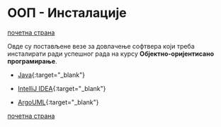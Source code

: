 # ООП - Инсталације

[почетна страна](/README.md)

Овде су постављене везе за довлачење софтвера који треба инсталирати ради успешног рада на курсу **Објектно-оријентисано програмирање**.

* [Java](https://java.com/en/download/){:target="_blank"}  

* [IntelliJ IDEA](https://www.jetbrains.com/idea/download/){:target="_blank"}

* [ArgoUML](http://argouml.tigris.org/){:target="_blank"}

[почетна страна](/README.md)